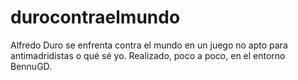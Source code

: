 # durocontraelmundo
Alfredo Duro se enfrenta contra el mundo en un juego no apto para antimadridistas o qué sé yo. Realizado, poco a poco, en el entorno BennuGD. 

